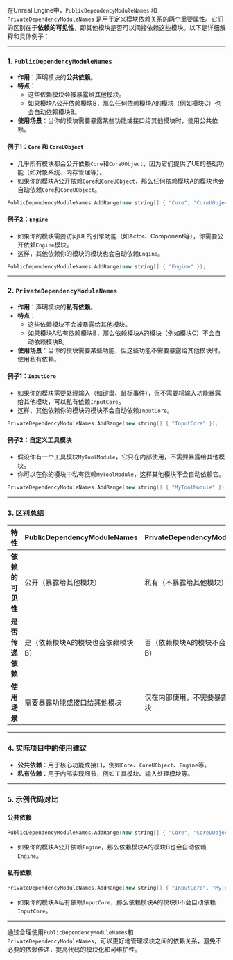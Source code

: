 在Unreal Engine中，`PublicDependencyModuleNames` 和 `PrivateDependencyModuleNames` 是用于定义模块依赖关系的两个重要属性。它们的区别在于**依赖的可见性**，即其他模块是否可以间接依赖这些模块。以下是详细解释和具体例子：

---

### **1. `PublicDependencyModuleNames`**
- **作用**：声明模块的**公共依赖**。
- **特点**：
  - 这些依赖模块会被暴露给其他模块。
  - 如果模块A公开依赖模块B，那么任何依赖模块A的模块（例如模块C）也会自动依赖模块B。
- **使用场景**：当你的模块需要暴露某些功能或接口给其他模块时，使用公共依赖。

#### **例子1：`Core` 和 `CoreUObject`**
- 几乎所有模块都会公开依赖`Core`和`CoreUObject`，因为它们提供了UE的基础功能（如对象系统、内存管理等）。
- 如果你的模块A公开依赖`Core`和`CoreUObject`，那么任何依赖模块A的模块也会自动依赖`Core`和`CoreUObject`。

```cpp
PublicDependencyModuleNames.AddRange(new string[] { "Core", "CoreUObject" });
```

#### **例子2：`Engine`**
- 如果你的模块需要访问UE的引擎功能（如Actor、Component等），你需要公开依赖`Engine`模块。
- 这样，其他依赖你的模块的模块也会自动依赖`Engine`。

```cpp
PublicDependencyModuleNames.AddRange(new string[] { "Engine" });
```

---

### **2. `PrivateDependencyModuleNames`**
- **作用**：声明模块的**私有依赖**。
- **特点**：
  - 这些依赖模块不会被暴露给其他模块。
  - 如果模块A私有依赖模块B，那么依赖模块A的模块（例如模块C）不会自动依赖模块B。
- **使用场景**：当你的模块需要某些功能，但这些功能不需要暴露给其他模块时，使用私有依赖。

#### **例子1：`InputCore`**
- 如果你的模块需要处理输入（如键盘、鼠标事件），但不需要将输入功能暴露给其他模块，可以私有依赖`InputCore`。
- 这样，其他依赖你的模块的模块不会自动依赖`InputCore`。

```cpp
PrivateDependencyModuleNames.AddRange(new string[] { "InputCore" });
```

#### **例子2：自定义工具模块**
- 假设你有一个工具模块`MyToolModule`，它只在内部使用，不需要暴露给其他模块。
- 你可以在你的模块中私有依赖`MyToolModule`，这样其他模块不会自动依赖它。

```cpp
PrivateDependencyModuleNames.AddRange(new string[] { "MyToolModule" });
```

---

### **3. 区别总结**
| **特性**         | **PublicDependencyModuleNames**    | **PrivateDependencyModuleNames**   |
| ---------------- | ---------------------------------- | ---------------------------------- |
| **依赖的可见性** | 公开（暴露给其他模块）             | 私有（不暴露给其他模块）           |
| **是否传递依赖** | 是（依赖模块A的模块也会依赖模块B） | 否（依赖模块A的模块不会依赖模块B） |
| **使用场景**     | 需要暴露功能或接口给其他模块       | 仅在内部使用，不需要暴露给其他模块 |

---

### **4. 实际项目中的使用建议**
- **公共依赖**：用于核心功能或接口，例如`Core`、`CoreUObject`、`Engine`等。
- **私有依赖**：用于内部实现细节，例如工具模块、输入处理模块等。

---

### **5. 示例代码对比**
#### **公共依赖**
```cpp
PublicDependencyModuleNames.AddRange(new string[] { "Core", "CoreUObject", "Engine" });
```
- 如果你的模块A公开依赖`Engine`，那么依赖模块A的模块B也会自动依赖`Engine`。

#### **私有依赖**
```cpp
PrivateDependencyModuleNames.AddRange(new string[] { "InputCore", "MyToolModule" });
```
- 如果你的模块A私有依赖`InputCore`，那么依赖模块A的模块B不会自动依赖`InputCore`。

---

通过合理使用`PublicDependencyModuleNames`和`PrivateDependencyModuleNames`，可以更好地管理模块之间的依赖关系，避免不必要的依赖传递，提高代码的模块化和可维护性。